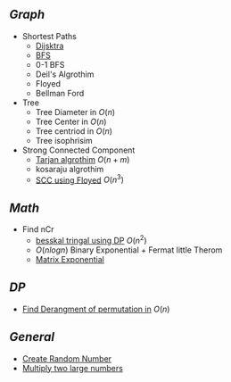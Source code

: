 
## _Graph_
- Shortest Paths
	- [Dijsktra](dijkstra.cpp)
	- [BFS](BFS.cpp)
	- 0-1 BFS
	- Deil's Algrothim
	- Floyed
	- Bellman Ford
- Tree
	- Tree Diameter in $O(n)$
	- Tree Center in $O(n)$
	- Tree centriod in $O(n)$
	- Tree isophrisim
- Strong Connected Component
	- [Tarjan algrothim](tarjan.cpp) $O(n+m)$
	- kosaraju algrothim
	- [SCC using Floyed](SCC_Floyed.cpp) $O(n^3)$
## _Math_
- Find nCr
	- [besskal tringal using DP](nCr_DP.cpp) $O(n^2)$
	- $O(nlogn)$ Binary Exponential + Fermat little Therom
	- [Matrix Exponential](Matrix_Exponential.cpp)

## _DP_
- [Find Derangment of permutation in](derangement.cpp) $O(n)$
## _General_
- [Create Random Number](random.cpp)
- [Multiply two large numbers](manual_multiply.cpp)
